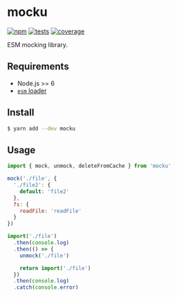 # mocku

[![npm](https://img.shields.io/npm/v/mocku.svg?style=flat-square)](https://www.npmjs.com/package/mocku) [![tests](https://img.shields.io/travis/deepsweet/mocku/master.svg?label=tests&style=flat-square)](https://travis-ci.org/deepsweet/mocku) [![coverage](https://img.shields.io/codecov/c/github/deepsweet/mocku.svg?style=flat-square)](https://codecov.io/github/deepsweet/mocku)

ESM mocking library.

## Requirements

* Node.js >= 6
* [`esm` loader](https://github.com/standard-things/esm)

## Install

```sh
$ yarn add --dev mocku
```

## Usage

```js
import { mock, unmock, deleteFromCache } from 'mocku'

mock('./file', {
  './file2': {
    default: 'file2'
  },
  fs: {
    readFile: 'readFile'
  }
})

import('./file')
  .then(console.log)
  .then(() => {
    unmock('./file')

    return import('./file')
  })
  .then(console.log)
  .catch(console.error)
```
